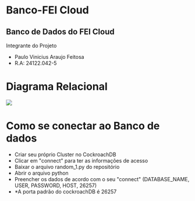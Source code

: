 # Banco-FEI Cloud
## Banco de Dados do FEI Cloud
Integrante do Projeto
  - Paulo Vinicius Araujo Feitosa
  - R.A: 24122.042-5
# Diagrama Relacional
![](https://github.com/PauloViniciusAF/Banco-FEIfy/blob/main/diagrama_relacionalpng.png)


# Como se conectar ao Banco de dados 
  - Criar seu próprio Cluster no CockroachDB
  - Clicar em "connect" para ter as informações de acesso
  - Baixar o arquivo random_1.py do repositório
  - Abrir o arquivo python 
  - Preencher os dados de acordo com o seu "connect" (DATABASE_NAME, USER, PASSWORD, HOST, 26257)
  - *A porta padrão do cockroachDB é 26257
